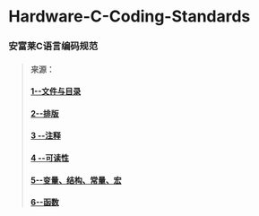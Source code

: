 # Hardware-C-Coding-Standards
### 安富莱C语言编码规范
> #### 来源：
> #### [1--文件与目录](http://www.armbbs.cn/forum.php?mod=viewthread&tid=85595)
> #### [2--排版](http://www.armbbs.cn/forum.php?mod=viewthread&tid=85596)
> #### [3 --注释](http://www.armbbs.cn/forum.php?mod=viewthread&tid=85709)
> #### [4 --可读性](http://www.armbbs.cn/forum.php?mod=viewthread&tid=85710)
> #### [5--变量、结构、常量、宏](http://www.armbbs.cn/forum.php?mod=viewthread&tid=85724)
> #### [6--函数](http://www.armbbs.cn/forum.php?mod=viewthread&tid=85725)
